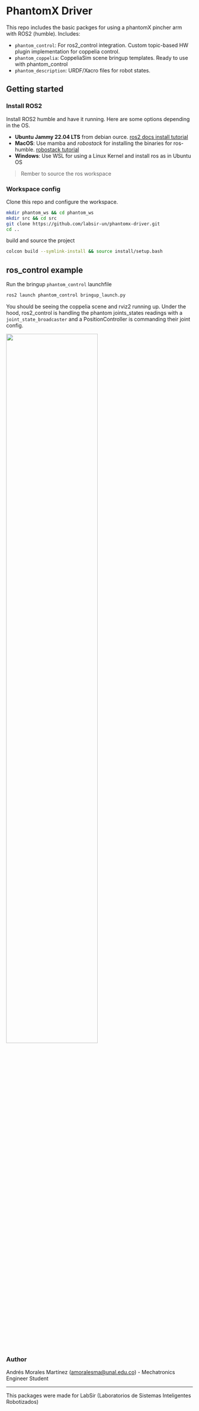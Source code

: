 # PhantomX Driver
This repo includes the basic packges for using a phantomX pincher arm with ROS2 (humble).
Includes: 
- `phantom_control`: For ros2_control integration. Custom topic-based HW plugin implementation for coppelia control. 
- `phantom_coppelia`: CoppeliaSim scene bringup templates. Ready to use with phantom_control
- `phantom_description`: URDF/Xacro files for robot states. 


## Getting started 
### Install ROS2
Install ROS2 humble and have it running. Here are some options depending in the OS. 
- **Ubuntu Jammy 22.04 LTS** from debian ource. [ros2 docs install tutorial](https://docs.ros.org/en/humble/Installation/Ubuntu-Install-Debs.html)
- **MacOS**: Use mamba and _robostack_ for installing the binaries for ros-humble. [robostack tutorial](https://robostack.github.io/GettingStarted.html)
- **Windows**: Use WSL for using a Linux Kernel and install ros as in Ubuntu OS

> Rember to source the ros workspace

### Workspace config
Clone this repo and configure the workspace.
```bash
mkdir phantom_ws && cd phantom_ws
mkdir src && cd src
git clone https://github.com/labsir-un/phantomx-driver.git
cd ..
```
build and source the project 
```bash
colcon build --symlink-install && source install/setup.bash
```

## ros_control example 
Run the bringup `phantom_control` launchfile
```bash
ros2 launch phantom_control bringup_launch.py
```
You should be seeing the coppelia scene and rviz2 running up. Under the hood, ros2_control  is handling the phantom joints_states readings with a `joint_state_broadcaster` and a PositionController is commanding their joint config. 


<img width="70%" src="https://github.com/labsir-un/phantomx-driver/blob/main/docs/ros_control_example.gif"/> 





### Author 
Andrés Morales Martínez (amoralesma@unal.edu.co) - Mechatronics Engineer Student 

---
This packages were made for LabSir (Laboratorios de Sistemas Inteligentes Robotizados) 
